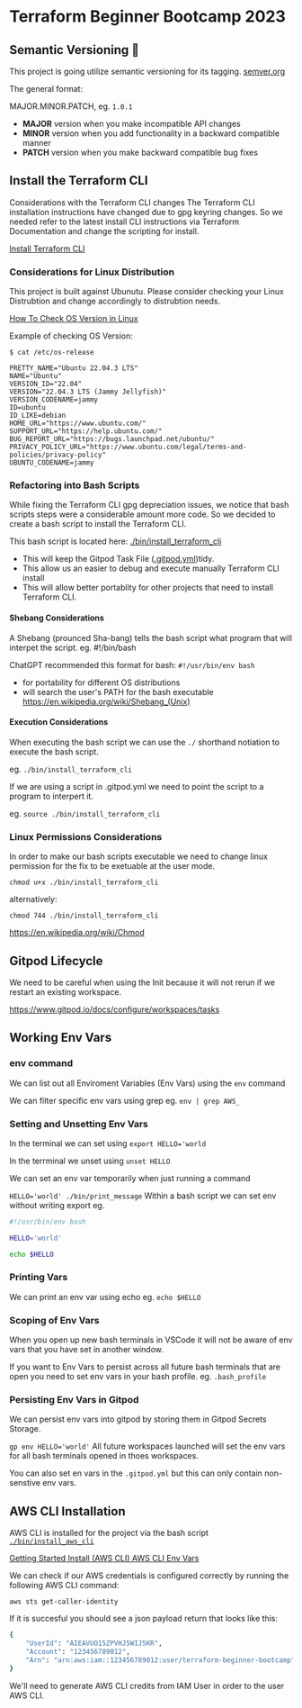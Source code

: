 # Terraform Beginner Bootcamp 2023

## Semantic Versioning :mage:

This project is going utilize semantic versioning for its tagging. [semver.org](http://semver.org)

The general format:

MAJOR.MINOR.PATCH, eg. `1.0.1`

- **MAJOR** version when you make incompatible API changes
- **MINOR** version when you add functionality in a backward compatible manner
- **PATCH** version when you make backward compatible bug fixes

## Install the Terraform CLI

Considerations with the Terraform CLI changes
The Terraform CLI installation instructions have changed due to gpg keyring changes. So we needed refer to the latest install CLI instructions via Terraform Documentation and change the scripting for install.

[Install Terraform CLI](https://developer.hashicorp.com/terraform/tutorials/aws-get-started/install-cli)

### Considerations for Linux Distribution

This project is built against Ubunutu. Please consider checking your Linux Distrubtion and change accordingly to distrubtion needs.

[How To Check OS Version in Linux](https://www.cyberciti.biz/faq/how-to-check-os-version-in-linux-command-line/)

Example of checking OS Version:
```
$ cat /etc/os-release

PRETTY_NAME="Ubuntu 22.04.3 LTS"
NAME="Ubuntu"
VERSION_ID="22.04"
VERSION="22.04.3 LTS (Jammy Jellyfish)"
VERSION_CODENAME=jammy
ID=ubuntu
ID_LIKE=debian
HOME_URL="https://www.ubuntu.com/"
SUPPORT_URL="https://help.ubuntu.com/"
BUG_REPORT_URL="https://bugs.launchpad.net/ubuntu/"
PRIVACY_POLICY_URL="https://www.ubuntu.com/legal/terms-and-policies/privacy-policy"
UBUNTU_CODENAME=jammy
```
### Refactoring into Bash Scripts

While fixing the Terraform CLI gpg depreciation issues, we notice that bash scripts steps were a considerable amount more code. So we decided to create a bash script to install the Terraform CLI.

This bash script is located here: [./bin/install_terraform_cli](./bin/install_terraform_cli)

- This will keep the Gitpod Task File ([.gitpod.yml](.gitpod.yml))tidy.
- This allow us an easier to debug and execute manually Terraform CLI install
- This will allow better portablity for other projects that need to install Terraform CLI.

#### Shebang Considerations

A Shebang (prounced Sha-bang) tells the bash script what program that will interpet the script. eg. #!/bin/bash

ChatGPT recommended this format for bash: ```#!/usr/bin/env bash```

- for portability for different OS distributions
- will search the user's PATH for the bash executable
https://en.wikipedia.org/wiki/Shebang_(Unix)

#### Execution Considerations
When executing the bash script we can use the ```./``` shorthand notiation to execute the bash script.

eg. ```./bin/install_terraform_cli```

If we are using a script in .gitpod.yml we need to point the script to a program to interpert it.

eg. ```source ./bin/install_terraform_cli```

### Linux Permissions Considerations
In order to make our bash scripts executable we need to change linux permission for the fix to be exetuable at the user mode.
```
chmod u+x ./bin/install_terraform_cli
```
alternatively:
```
chmod 744 ./bin/install_terraform_cli
```
https://en.wikipedia.org/wiki/Chmod

## Gitpod Lifecycle
We need to be careful when using the Init because it will not rerun if we restart an existing workspace.

https://www.gitpod.io/docs/configure/workspaces/tasks

## Working Env Vars
### env command
We can list out all Enviroment Variables (Env Vars) using the ```env``` command

We can filter specific env vars using grep eg. ```env | grep AWS_```

### Setting and Unsetting Env Vars
In the terminal we can set using ```export HELLO='world```

In the terrminal we unset using ```unset HELLO```

We can set an env var temporarily when just running a command

```HELLO='world' ./bin/print_message```
Within a bash script we can set env without writing export eg.

```bash
#!/usr/bin/env bash

HELLO='world'

echo $HELLO
```
### Printing Vars
We can print an env var using echo eg. ```echo $HELLO```

### Scoping of Env Vars
When you open up new bash terminals in VSCode it will not be aware of env vars that you have set in another window.

If you want to Env Vars to persist across all future bash terminals that are open you need to set env vars in your bash profile. eg. ```.bash_profile```

### Persisting Env Vars in Gitpod
We can persist env vars into gitpod by storing them in Gitpod Secrets Storage.

```gp env HELLO='world'```
All future workspaces launched will set the env vars for all bash terminals opened in thoes workspaces.

You can also set en vars in the ```.gitpod.yml``` but this can only contain non-senstive env vars.

## AWS CLI Installation
AWS CLI is installed for the project via the bash script [```./bin/install_aws_cli```](./bin/install_aws_cli)

[Getting Started Install (AWS CLI) AWS CLI Env Vars](https://docs.aws.amazon.com/cli/latest/userguide/getting-started-install.html)

We can check if our AWS credentials is configured correctly by running the following AWS CLI command:

```aws sts get-caller-identity```

If it is succesful you should see a json payload return that looks like this:
```bash
{
    "UserId": "AIEAVUO15ZPVHJ5WIJ5KR",
    "Account": "123456789012",
    "Arn": "arn:aws:iam::123456789012:user/terraform-beginner-bootcamp"
}
```
We'll need to generate AWS CLI credits from IAM User in order to the user AWS CLI.
